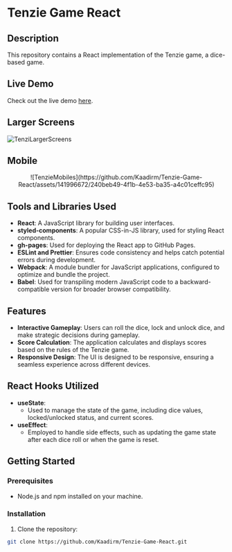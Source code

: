 # Tenzie Game React

## Description

This repository contains a React implementation of the Tenzie game, a dice-based game.

## Live Demo

Check out the live demo [here](https://kaadirm.github.io/Tenzie-Game-React/).

## Larger Screens

![TenziLargerScreens](https://github.com/Kaadirm/Tenzie-Game-React/assets/141996672/23ee6e1e-d592-4b4a-9bcb-3415da0ceb9f)

## Mobile
<div align="center">
  ![TenzieMobiles](https://github.com/Kaadirm/Tenzie-Game-React/assets/141996672/240beb49-4f1b-4e53-ba35-a4c01ceffc95)
</div>


## Tools and Libraries Used

- **React**: A JavaScript library for building user interfaces.
- **styled-components**: A popular CSS-in-JS library, used for styling React components.
- **gh-pages**: Used for deploying the React app to GitHub Pages.
- **ESLint and Prettier**: Ensures code consistency and helps catch potential errors during development.
- **Webpack**: A module bundler for JavaScript applications, configured to optimize and bundle the project.
- **Babel**: Used for transpiling modern JavaScript code to a backward-compatible version for broader browser compatibility.

## Features

- **Interactive Gameplay**: Users can roll the dice, lock and unlock dice, and make strategic decisions during gameplay.
- **Score Calculation**: The application calculates and displays scores based on the rules of the Tenzie game.
- **Responsive Design**: The UI is designed to be responsive, ensuring a seamless experience across different devices.

## React Hooks Utilized

- **useState**:
  - Used to manage the state of the game, including dice values, locked/unlocked status, and current scores.
- **useEffect**:
  - Employed to handle side effects, such as updating the game state after each dice roll or when the game is reset.

## Getting Started

### Prerequisites

- Node.js and npm installed on your machine.

### Installation

1. Clone the repository:

```bash
git clone https://github.com/Kaadirm/Tenzie-Game-React.git
```
